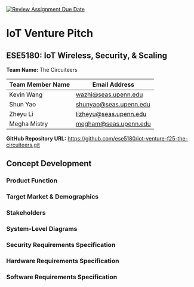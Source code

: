 [![Review Assignment Due Date](https://classroom.github.com/assets/deadline-readme-button-22041afd0340ce965d47ae6ef1cefeee28c7c493a6346c4f15d667ab976d596c.svg)](https://classroom.github.com/a/9GQ6o4cu)
# IoT Venture Pitch
## ESE5180: IoT Wireless, Security, & Scaling

**Team Name:** The Circuiteers

| Team Member Name | Email Address         |
|------------------|-----------------------|
| Kevin Wang       | wazhi@seas.upenn.edu  |
| Shun Yao         |shunyao@seas.upenn.edu |
| Zheyu Li         |lizheyu@seas.upenn.edu |
| Megha Mistry     | megham@seas.upenn.edu |

**GitHub Repository URL:** https://github.com/ese5180/iot-venture-f25-the-circuiteers.git

## Concept Development

### Product Function

### Target Market & Demographics

### Stakeholders

### System-Level Diagrams

### Security Requirements Specification

### Hardware Requirements Specification


### Software Requirements Specification
